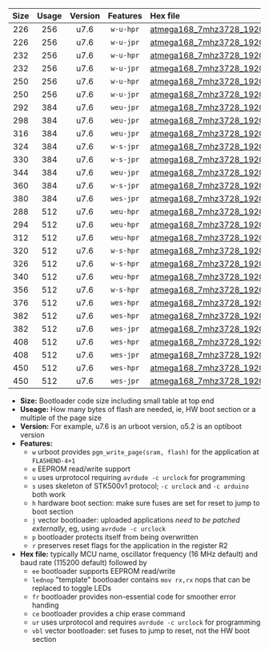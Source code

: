 |Size|Usage|Version|Features|Hex file|
|:-:|:-:|:-:|:-:|:--|
|226|256|u7.6|`w-u-hpr`|[atmega168_7mhz3728_19200bps_ur.hex](https://raw.githubusercontent.com/stefanrueger/urboot/main//atmega168_7mhz3728_19200bps_ur.hex)|
|226|256|u7.6|`w-u-jpr`|[atmega168_7mhz3728_19200bps_ur_vbl.hex](https://raw.githubusercontent.com/stefanrueger/urboot/main//atmega168_7mhz3728_19200bps_ur_vbl.hex)|
|232|256|u7.6|`w-u-hpr`|[atmega168_7mhz3728_19200bps_lednop_ur.hex](https://raw.githubusercontent.com/stefanrueger/urboot/main//atmega168_7mhz3728_19200bps_lednop_ur.hex)|
|232|256|u7.6|`w-u-jpr`|[atmega168_7mhz3728_19200bps_lednop_ur_vbl.hex](https://raw.githubusercontent.com/stefanrueger/urboot/main//atmega168_7mhz3728_19200bps_lednop_ur_vbl.hex)|
|250|256|u7.6|`w-u-hpr`|[atmega168_7mhz3728_19200bps_lednop_fr_ur.hex](https://raw.githubusercontent.com/stefanrueger/urboot/main//atmega168_7mhz3728_19200bps_lednop_fr_ur.hex)|
|250|256|u7.6|`w-u-jpr`|[atmega168_7mhz3728_19200bps_lednop_fr_ur_vbl.hex](https://raw.githubusercontent.com/stefanrueger/urboot/main//atmega168_7mhz3728_19200bps_lednop_fr_ur_vbl.hex)|
|292|384|u7.6|`weu-jpr`|[atmega168_7mhz3728_19200bps_ee_ur_vbl.hex](https://raw.githubusercontent.com/stefanrueger/urboot/main//atmega168_7mhz3728_19200bps_ee_ur_vbl.hex)|
|298|384|u7.6|`weu-jpr`|[atmega168_7mhz3728_19200bps_ee_lednop_ur_vbl.hex](https://raw.githubusercontent.com/stefanrueger/urboot/main//atmega168_7mhz3728_19200bps_ee_lednop_ur_vbl.hex)|
|316|384|u7.6|`weu-jpr`|[atmega168_7mhz3728_19200bps_ee_lednop_fr_ur_vbl.hex](https://raw.githubusercontent.com/stefanrueger/urboot/main//atmega168_7mhz3728_19200bps_ee_lednop_fr_ur_vbl.hex)|
|324|384|u7.6|`w-s-jpr`|[atmega168_7mhz3728_19200bps_vbl.hex](https://raw.githubusercontent.com/stefanrueger/urboot/main//atmega168_7mhz3728_19200bps_vbl.hex)|
|330|384|u7.6|`w-s-jpr`|[atmega168_7mhz3728_19200bps_lednop_vbl.hex](https://raw.githubusercontent.com/stefanrueger/urboot/main//atmega168_7mhz3728_19200bps_lednop_vbl.hex)|
|344|384|u7.6|`weu-jpr`|[atmega168_7mhz3728_19200bps_ee_lednop_fr_ce_ur_vbl.hex](https://raw.githubusercontent.com/stefanrueger/urboot/main//atmega168_7mhz3728_19200bps_ee_lednop_fr_ce_ur_vbl.hex)|
|360|384|u7.6|`w-s-jpr`|[atmega168_7mhz3728_19200bps_lednop_fr_vbl.hex](https://raw.githubusercontent.com/stefanrueger/urboot/main//atmega168_7mhz3728_19200bps_lednop_fr_vbl.hex)|
|380|384|u7.6|`wes-jpr`|[atmega168_7mhz3728_19200bps_ee_vbl.hex](https://raw.githubusercontent.com/stefanrueger/urboot/main//atmega168_7mhz3728_19200bps_ee_vbl.hex)|
|288|512|u7.6|`weu-hpr`|[atmega168_7mhz3728_19200bps_ee_ur.hex](https://raw.githubusercontent.com/stefanrueger/urboot/main//atmega168_7mhz3728_19200bps_ee_ur.hex)|
|294|512|u7.6|`weu-hpr`|[atmega168_7mhz3728_19200bps_ee_lednop_ur.hex](https://raw.githubusercontent.com/stefanrueger/urboot/main//atmega168_7mhz3728_19200bps_ee_lednop_ur.hex)|
|312|512|u7.6|`weu-hpr`|[atmega168_7mhz3728_19200bps_ee_lednop_fr_ur.hex](https://raw.githubusercontent.com/stefanrueger/urboot/main//atmega168_7mhz3728_19200bps_ee_lednop_fr_ur.hex)|
|320|512|u7.6|`w-s-hpr`|[atmega168_7mhz3728_19200bps.hex](https://raw.githubusercontent.com/stefanrueger/urboot/main//atmega168_7mhz3728_19200bps.hex)|
|326|512|u7.6|`w-s-hpr`|[atmega168_7mhz3728_19200bps_lednop.hex](https://raw.githubusercontent.com/stefanrueger/urboot/main//atmega168_7mhz3728_19200bps_lednop.hex)|
|340|512|u7.6|`weu-hpr`|[atmega168_7mhz3728_19200bps_ee_lednop_fr_ce_ur.hex](https://raw.githubusercontent.com/stefanrueger/urboot/main//atmega168_7mhz3728_19200bps_ee_lednop_fr_ce_ur.hex)|
|356|512|u7.6|`w-s-hpr`|[atmega168_7mhz3728_19200bps_lednop_fr.hex](https://raw.githubusercontent.com/stefanrueger/urboot/main//atmega168_7mhz3728_19200bps_lednop_fr.hex)|
|376|512|u7.6|`wes-hpr`|[atmega168_7mhz3728_19200bps_ee.hex](https://raw.githubusercontent.com/stefanrueger/urboot/main//atmega168_7mhz3728_19200bps_ee.hex)|
|382|512|u7.6|`wes-hpr`|[atmega168_7mhz3728_19200bps_ee_lednop.hex](https://raw.githubusercontent.com/stefanrueger/urboot/main//atmega168_7mhz3728_19200bps_ee_lednop.hex)|
|382|512|u7.6|`wes-jpr`|[atmega168_7mhz3728_19200bps_ee_lednop_vbl.hex](https://raw.githubusercontent.com/stefanrueger/urboot/main//atmega168_7mhz3728_19200bps_ee_lednop_vbl.hex)|
|408|512|u7.6|`wes-hpr`|[atmega168_7mhz3728_19200bps_ee_lednop_fr.hex](https://raw.githubusercontent.com/stefanrueger/urboot/main//atmega168_7mhz3728_19200bps_ee_lednop_fr.hex)|
|408|512|u7.6|`wes-jpr`|[atmega168_7mhz3728_19200bps_ee_lednop_fr_vbl.hex](https://raw.githubusercontent.com/stefanrueger/urboot/main//atmega168_7mhz3728_19200bps_ee_lednop_fr_vbl.hex)|
|450|512|u7.6|`wes-hpr`|[atmega168_7mhz3728_19200bps_ee_lednop_fr_ce.hex](https://raw.githubusercontent.com/stefanrueger/urboot/main//atmega168_7mhz3728_19200bps_ee_lednop_fr_ce.hex)|
|450|512|u7.6|`wes-jpr`|[atmega168_7mhz3728_19200bps_ee_lednop_fr_ce_vbl.hex](https://raw.githubusercontent.com/stefanrueger/urboot/main//atmega168_7mhz3728_19200bps_ee_lednop_fr_ce_vbl.hex)|

- **Size:** Bootloader code size including small table at top end
- **Useage:** How many bytes of flash are needed, ie, HW boot section or a multiple of the page size
- **Version:** For example, u7.6 is an urboot version, o5.2 is an optiboot version
- **Features:**
  + `w` urboot provides `pgm_write_page(sram, flash)` for the application at `FLASHEND-4+1`
  + `e` EEPROM read/write support
  + `u` uses urprotocol requiring `avrdude -c urclock` for programming
  + `s` uses skeleton of STK500v1 protocol; `-c urclock` and `-c arduino` both work
  + `h` hardware boot section: make sure fuses are set for reset to jump to boot section
  + `j` vector bootloader: uploaded applications *need to be patched externally*, eg, using `avrdude -c urclock`
  + `p` bootloader protects itself from being overwritten
  + `r` preserves reset flags for the application in the register R2
- **Hex file:** typically MCU name, oscillator frequency (16 MHz default) and baud rate (115200 default) followed by
  + `ee` bootloader supports EEPROM read/write
  + `lednop` "template" bootloader contains `mov rx,rx` nops that can be replaced to toggle LEDs
  + `fr` bootloader provides non-essential code for smoother error handing
  + `ce` bootloader provides a chip erase command
  + `ur` uses urprotocol and requires `avrdude -c urclock` for programming
  + `vbl` vector bootloader: set fuses to jump to reset, not the HW boot section
